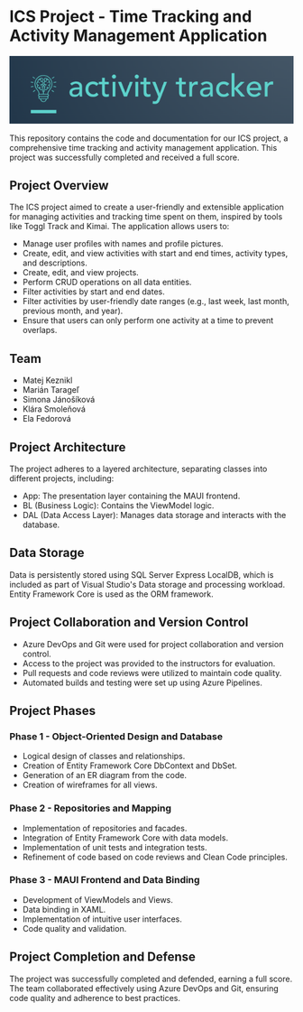 
# ICS Project - Time Tracking and Activity Management Application

![Project Logo](./src/Project.App/Resources/Images/logo.png)

This repository contains the code and documentation for our ICS project, a comprehensive time tracking and activity management application. This project was successfully completed and received a full score.

## Project Overview

The ICS project aimed to create a user-friendly and extensible application for managing activities and tracking time spent on them, inspired by tools like Toggl Track and Kimai. The application allows users to:

- Manage user profiles with names and profile pictures.
- Create, edit, and view activities with start and end times, activity types, and descriptions.
- Create, edit, and view projects.
- Perform CRUD operations on all data entities.
- Filter activities by start and end dates.
- Filter activities by user-friendly date ranges (e.g., last week, last month, previous month, and year).
- Ensure that users can only perform one activity at a time to prevent overlaps.

## Team

- Matej Keznikl
- Marián Tarageľ
- Simona Jánošíková
- Klára Smoleňová
- Ela Fedorová

## Project Architecture

The project adheres to a layered architecture, separating classes into different projects, including:
- App: The presentation layer containing the MAUI frontend.
- BL (Business Logic): Contains the ViewModel logic.
- DAL (Data Access Layer): Manages data storage and interacts with the database.

## Data Storage

Data is persistently stored using SQL Server Express LocalDB, which is included as part of Visual Studio's Data storage and processing workload. Entity Framework Core is used as the ORM framework.

## Project Collaboration and Version Control

- Azure DevOps and Git were used for project collaboration and version control.
- Access to the project was provided to the instructors for evaluation.
- Pull requests and code reviews were utilized to maintain code quality.
- Automated builds and testing were set up using Azure Pipelines.

## Project Phases

### Phase 1 - Object-Oriented Design and Database
- Logical design of classes and relationships.
- Creation of Entity Framework Core DbContext and DbSet.
- Generation of an ER diagram from the code.
- Creation of wireframes for all views.

### Phase 2 - Repositories and Mapping
- Implementation of repositories and facades.
- Integration of Entity Framework Core with data models.
- Implementation of unit tests and integration tests.
- Refinement of code based on code reviews and Clean Code principles.

### Phase 3 - MAUI Frontend and Data Binding
- Development of ViewModels and Views.
- Data binding in XAML.
- Implementation of intuitive user interfaces.
- Code quality and validation.

## Project Completion and Defense

The project was successfully completed and defended, earning a full score. The team collaborated effectively using Azure DevOps and Git, ensuring code quality and adherence to best practices.

